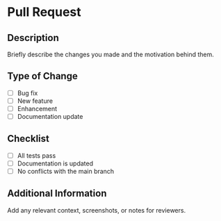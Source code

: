 # Pull Request

## Description

Briefly describe the changes you made and the motivation behind them.

## Type of Change

- [ ] Bug fix
- [ ] New feature
- [ ] Enhancement
- [ ] Documentation update

## Checklist

- [ ] All tests pass
- [ ] Documentation is updated
- [ ] No conflicts with the main branch

## Additional Information

Add any relevant context, screenshots, or notes for reviewers.
